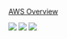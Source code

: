 [AWS Overview](https://d0.awsstatic.com/whitepapers/aws-overview.pdf)

[![](http://img.youtube.com/vi/qcY-uiEHhn0/0.jpg)](http://www.youtube.com/watch?v=qcY-uiEHhn0 "")
[![](http://img.youtube.com/vi/ubCNZRNjhyo/0.jpg)](http://www.youtube.com/watch?v=ubCNZRNjhyo "")
[![](http://img.youtube.com/vi/IT1X42D1KeA/0.jpg)](http://www.youtube.com/watch?v=IT1X42D1KeA "")

